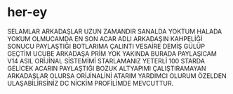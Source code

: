 # her-ey
SELAMLAR ARKADAŞLAR UZUN ZAMANDIR SANALDA YOKTUM HALADA YOKUM OLMUCAMDA EN SON ACAR ADLI ARKADAŞIN KAHPELİĞİ SONUCU PAYLAŞTIĞI BOTLARIMA ÇALINTI VESAİRE DEMİŞ GÜLÜP GEÇTİM UCUBE ARKADAŞA PRİM YOK YAKINDA BURADA PAYLAŞICAM V14 ASIL ORİJİNAL SİSTEMİMİ STARLAMANIZ YETERLİ 100 STARDA GELİCEK ACARIN PAYLAŞTIĞI BOZUK ALTYAPIMI ÇALIŞTIRAMAYAN ARKADAŞLAR OLURSA ORİJİNALİNİ ATARIM YARDIMCI OLURUM ÖZELDEN ULAŞABİLİRSİNİZ DC NİCKİM PROFİLİMDE MEVCUTTUR.
